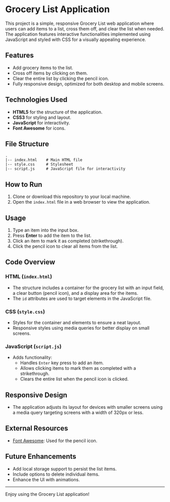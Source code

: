 # Grocery List Application

This project is a simple, responsive Grocery List web application where users can add items to a list, cross them off, and clear the list when needed. The application features interactive functionalities implemented using JavaScript and styled with CSS for a visually appealing experience.

## Features

- Add grocery items to the list.
- Cross off items by clicking on them.
- Clear the entire list by clicking the pencil icon.
- Fully responsive design, optimized for both desktop and mobile screens.

## Technologies Used

- **HTML5** for the structure of the application.
- **CSS3** for styling and layout.
- **JavaScript** for interactivity.
- **Font Awesome** for icons.

## File Structure

```
.
|-- index.html    # Main HTML file
|-- style.css     # Stylesheet
|-- script.js     # JavaScript file for interactivity
```

## How to Run

1. Clone or download this repository to your local machine.
2. Open the `index.html` file in a web browser to view the application.

## Usage

1. Type an item into the input box.
2. Press **Enter** to add the item to the list.
3. Click an item to mark it as completed (strikethrough).
4. Click the pencil icon to clear all items from the list.

## Code Overview

### HTML (`index.html`)
- The structure includes a container for the grocery list with an input field, a clear button (pencil icon), and a display area for the items.
- The `id` attributes are used to target elements in the JavaScript file.

### CSS (`style.css`)
- Styles for the container and elements to ensure a neat layout.
- Responsive styles using media queries for better display on small screens.

### JavaScript (`script.js`)
- Adds functionality:
  - Handles `Enter` key press to add an item.
  - Allows clicking items to mark them as completed with a strikethrough.
  - Clears the entire list when the pencil icon is clicked.

## Responsive Design
- The application adjusts its layout for devices with smaller screens using a media query targeting screens with a width of 320px or less.

## External Resources
- [Font Awesome](https://cdnjs.cloudflare.com/ajax/libs/font-awesome/6.7.2/css/all.min.css): Used for the pencil icon.

## Future Enhancements
- Add local storage support to persist the list items.
- Include options to delete individual items.
- Enhance the UI with animations.

---

Enjoy using the Grocery List application!


